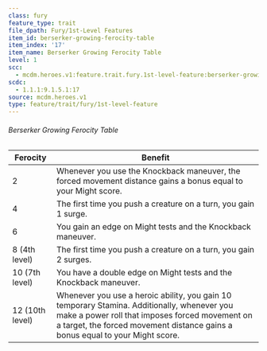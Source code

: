 ```yaml
---
class: fury
feature_type: trait
file_dpath: Fury/1st-Level Features
item_id: berserker-growing-ferocity-table
item_index: '17'
item_name: Berserker Growing Ferocity Table
level: 1
scc:
  - mcdm.heroes.v1:feature.trait.fury.1st-level-feature:berserker-growing-ferocity-table
scdc:
  - 1.1.1:9.1.5.1:17
source: mcdm.heroes.v1
type: feature/trait/fury/1st-level-feature
---
```


###### Berserker Growing Ferocity Table

| Ferocity        | Benefit                                                                                                                                                                                                                        |
| --------------- | ------------------------------------------------------------------------------------------------------------------------------------------------------------------------------------------------------------------------------ |
| 2               | Whenever you use the Knockback maneuver, the forced movement distance gains a bonus equal to your Might score.                                                                                                                 |
| 4               | The first time you push a creature on a turn, you gain 1 surge.                                                                                                                                                                |
| 6               | You gain an edge on Might tests and the Knockback maneuver.                                                                                                                                                                    |
| 8 (4th level)   | The first time you push a creature on a turn, you gain 2 surges.                                                                                                                                                               |
| 10 (7th level)  | You have a double edge on Might tests and the Knockback maneuver.                                                                                                                                                              |
| 12 (10th level) | Whenever you use a heroic ability, you gain 10 temporary Stamina. Additionally, whenever you make a power roll that imposes forced movement on a target, the forced movement distance gains a bonus equal to your Might score. |

